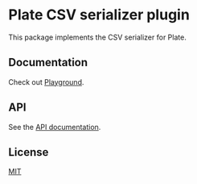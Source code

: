# Plate CSV serializer plugin

This package implements the CSV serializer for Plate.

## Documentation

Check out [Playground](https://platejs.org/docs/playground).

## API

See the [API documentation](https://plate-api.udecode.io/globals.html).

## License

[MIT](../../LICENSE)
